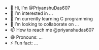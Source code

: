 - 👋 Hi, I’m @PriyanshuDas607
- 👀 I’m interested in ...
- 🌱 I’m currently learning C programming
- 💞️ I’m looking to collaborate on ...
- 📫 How to reach me @priyanshudas607  
- 😄 Pronouns: ...
- ⚡ Fun fact: ...

<!---
PriyanshuDas607/PriyanshuDas607 is a ✨ special ✨ repository because its `README.md` (this file) appears on your GitHub profile.
You can click the Preview link to take a look at your changes.
--->
